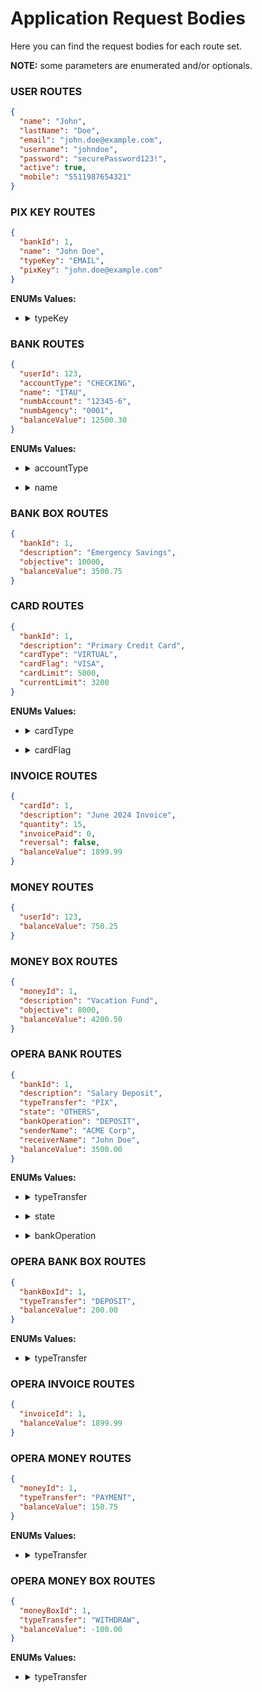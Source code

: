 # Application Request Bodies
Here you can find the request bodies for each route set.

**NOTE:** some parameters are enumerated and/or optionals.

### USER ROUTES

```json
{
  "name": "John",
  "lastName": "Doe",
  "email": "john.doe@example.com",
  "username": "johndoe",
  "password": "securePassword123!",
  "active": true,
  "mobile": "5511987654321"
}
```

### PIX KEY ROUTES

```json
{
  "bankId": 1,
  "name": "John Doe",
  "typeKey": "EMAIL",
  "pixKey": "john.doe@example.com"
}
```

**ENUMs Values:**

* <details><summary>typeKey</summary><ul>
    <li>CPF</li>
    <li>CNPJ</li>
    <li>EMAIL</li>
    <li>PHONE</li>
    <li>RANDOM</li>
</ul></details>

### BANK ROUTES

```json
{
  "userId": 123,
  "accountType": "CHECKING",
  "name": "ITAU",
  "numbAccount": "12345-6",
  "numbAgency": "0001",
  "balanceValue": 12500.30
}
```

**ENUMs Values:**

* <details><summary>accountType</summary><ul>
    <li>CHECKING</li>
    <li>SAVINGS</li>
    <li>PAYMENT</li>
</ul></details>

* <details><summary>name</summary><ul>
    <li>ITAU</li>
    <li>BRADESCO</li>
    <li>SANTANDER</li>
    <li>CAIXA</li>
    <li>HSBC</li>
    <li>CITI</li>
    <li>BCO</li>
    <li>BANCO_DO_BRASIL</li>
    <li>NUBANK</li>
    <li>INTER</li>
    <li>WILLBANK</li>
    <li>PICPAY</li>
    <li>C6BANK</li>
    <li>BTG_PACTUAL</li>
    <li>JP_MORGAN</li>
</ul></details>

### BANK BOX ROUTES

```json
{
  "bankId": 1, 
  "description": "Emergency Savings", 
  "objective": 10000, 
  "balanceValue": 3500.75
}
```

### CARD ROUTES

```json
{
  "bankId": 1,
  "description": "Primary Credit Card",
  "cardType": "VIRTUAL",
  "cardFlag": "VISA",
  "cardLimit": 5000,
  "currentLimit": 3200
}
```

**ENUMs Values:**

* <details><summary>cardType</summary><ul>
    <li>VIRTUAL</li>
    <li>TEMPORARY</li>
    <li>PHYSICAL</li>
</ul></details>

* <details><summary>cardFlag</summary><ul>
    <li>MASTERCARD</li>
    <li>VISA</li>
    <li>ELO</li>
    <li>AMEX</li>
    <li>DINERS</li>
    <li>HIPERCARD</li>
</ul></details>

### INVOICE ROUTES

```json
{
  "cardId": 1,
  "description": "June 2024 Invoice",
  "quantity": 15,
  "invoicePaid": 0,
  "reversal": false,
  "balanceValue": 1899.99
}
```

### MONEY ROUTES

```json
{
  "userId": 123,
  "balanceValue": 750.25
}
```

### MONEY BOX ROUTES

```json
{
  "moneyId": 1,
  "description": "Vacation Fund",
  "objective": 8000,
  "balanceValue": 4200.50
}
```

### OPERA BANK ROUTES

```json
{
  "bankId": 1,
  "description": "Salary Deposit",
  "typeTransfer": "PIX",
  "state": "OTHERS",
  "bankOperation": "DEPOSIT",
  "senderName": "ACME Corp",
  "receiverName": "John Doe",
  "balanceValue": 3500.00
}
```

**ENUMs Values:**

* <details><summary>typeTransfer</summary><ul>
    <li>PIX</li>
    <li>TED</li>
    <li>DOC</li>
</ul></details>

* <details><summary>state</summary><ul>
    <li>MYSELF</li>
    <li>OTHERS</li>
</ul></details>

* <details><summary>bankOperation</summary><ul>
    <li>WITHDRAW</li>
    <li>DEPOSIT</li>
    <li>PAYMENT</li>
</ul></details>

### OPERA BANK BOX ROUTES

```json
{
  "bankBoxId": 1,
  "typeTransfer": "DEPOSIT",
  "balanceValue": 200.00
}
```

**ENUMs Values:**

* <details><summary>typeTransfer</summary><ul>
    <li>WITHDRAW</li>
    <li>DEPOSIT</li>
</ul></details>

### OPERA INVOICE ROUTES

```json
{
  "invoiceId": 1,
  "balanceValue": 1899.99
}
```

### OPERA MONEY ROUTES

```json
{
  "moneyId": 1,
  "typeTransfer": "PAYMENT",
  "balanceValue": 150.75
}
```

**ENUMs Values:**

* <details><summary>typeTransfer</summary><ul>
    <li>WITHDRAW</li>
    <li>DEPOSIT</li>
    <li>PAYMENT</li>
</ul></details>

### OPERA MONEY BOX ROUTES

```json
{
  "moneyBoxId": 1,
  "typeTransfer": "WITHDRAW",
  "balanceValue": -100.00
}
```

**ENUMs Values:**

* <details><summary>typeTransfer</summary><ul>
    <li>WITHDRAW</li>
    <li>DEPOSIT</li>
</ul></details>
